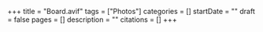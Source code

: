 +++
title = "Board.avif"
tags = ["Photos"]
categories = []
startDate = ""
draft = false
pages = []
description = ""
citations = []
+++
